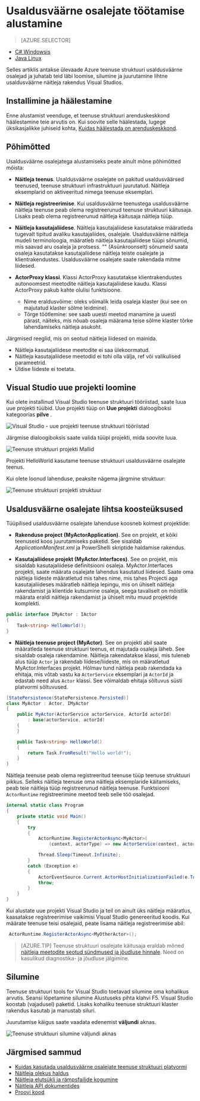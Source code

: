 <properties
   pageTitle="Alustamine teenuse struktuuri usaldusväärne osalejate | Microsoft Azure'i"
   description="Selles õpetuses juhendab teid juhiseid loomise, silumine ja juurutamine teenuse struktuuri usaldusväärne osalejate abil lihtsa näitleja põhises teenuses."
   services="service-fabric"
   documentationCenter=".net"
   authors="vturecek"
   manager="timlt"
   editor=""/>

<tags
   ms.service="service-fabric"
   ms.devlang="dotnet"
   ms.topic="article"
   ms.tgt_pltfrm="NA"
   ms.workload="NA"
   ms.date="09/25/2016"
   ms.author="vturecek"/>

# <a name="getting-started-with-reliable-actors"></a>Usaldusväärne osalejate töötamise alustamine

> [AZURE.SELECTOR]
- [C# Windowsis](service-fabric-reliable-actors-get-started.md)
- [Java Linux](service-fabric-reliable-actors-get-started-java.md)

Selles artiklis antakse ülevaade Azure teenuse struktuuri usaldusväärne osalejad ja juhatab teid läbi loomise, silumine ja juurutamine lihtne usaldusväärne näitleja rakendus Visual Studios.

## <a name="installation-and-setup"></a>Installimine ja häälestamine
Enne alustamist veenduge, et teenuse struktuuri arenduskeskkond häälestamine teie arvutis on.
Kui soovite selle häälestada, lugege üksikasjalikke juhiseid kohta, [Kuidas häälestada on arenduskeskkond](service-fabric-get-started.md).

## <a name="basic-concepts"></a>Põhimõtted
Usaldusväärne osalejatega alustamiseks peate ainult mõne põhimõtted mõista:

 * **Näitleja teenus**. Usaldusväärne osalejate on pakitud usaldusväärsed teenused, teenuse struktuuri infrastruktuuri juurutatud. Näitleja eksemplarid on aktiveeritud nimega teenuse eksemplari.
 
 * **Näitleja registreerimise**. Kui usaldusväärne teenustega usaldusväärne näitleja teenuse peab olema registreerunud teenuse struktuuri käitusaja. Lisaks peab olema registreerunud näitleja käitusaja näitleja tüüp.
 
 * **Näitleja kasutajaliidese**. Näitleja kasutajaliidese kasutatakse määratleda tugevalt tipitud avaliku kasutajaliides, osalejale. Usaldusväärne näitleja mudeli terminoloogia, määratleb näitleja kasutajaliidese tüüpi sõnumid, mis saavad aru osaleja ja protsess. "" (Asünkroonselt) sõnumeid saata osaleja kasutatakse kasutajaliidese näitleja teiste osalejate ja klientrakendustes. Usaldusväärne osalejate saate rakendada mitme liidesed.
 
 * **ActorProxy klassi**. Klassi ActorProxy kasutatakse klientrakendustes autonoomsest meetodite näitleja kasutajaliidese kaudu. Klassi ActorProxy pakub kahte olulisi funktsioone.
    * Nime eraldusvõime: oleks võimalik leida osaleja klaster (kui see on majutatud klaster sõlme leidmine).
    * Tõrge töötlemine: see saab uuesti meetod manamine ja uuesti pärast, näiteks, mis nõuab osaleja määrama teise sõlme klaster tõrke lahendamiseks näitleja asukoht.

Järgmised reeglid, mis on seotud näitleja liidesed on mainida.

- Näitleja kasutajaliidese meetodite ei saa ülekoormatud.
- Näitleja kasutajaliidese meetodid ei tohi olla välja, ref või valikulised parameetrid.
- Üldise liideste ei toetata.

## <a name="create-a-new-project-in-visual-studio"></a>Visual Studio uue projekti loomine
Kui olete installinud Visual Studio teenuse struktuuri tööriistad, saate luua uue projekti tüübid. Uue projekti tüüp on **Uue projekti** dialoogiboksi kategoorias **pilve** .


![Visual Studio - uue projekti teenuse struktuuri tööriistad][1]

Järgmise dialoogiboksis saate valida tüüpi projekti, mida soovite luua.

![Teenuse struktuuri projekti Mallid][5]

Projekti HelloWorld kasutame teenuse struktuuri usaldusväärne osalejate teenus.

Kui olete loonud lahenduse, peaksite nägema järgmine struktuur:

![Teenuse struktuuri projekti struktuur][2]

## <a name="reliable-actors-basic-building-blocks"></a>Usaldusväärne osalejate lihtsa koosteüksused

Tüüpilised usaldusväärne osalejate lahenduse koosneb kolmest projektide:

* **Rakenduse project (MyActorApplication)**. See on projekt, et kõiki teenuseid koos juurutamiseks paketid. See sisaldab *ApplicationManifest.xml* ja PowerShelli skriptide haldamise rakendus.

* **Kasutajaliidese projekt (MyActor.Interfaces)**. See on projekt, mis sisaldab kasutajaliidese definitsiooni osaleja. MyActor.Interfaces projekti, saate määrata osalejate lahendus kasutatud liidesed. Saate oma näitleja liideste määratletud mis tahes nime, mis tahes Projecti aga kasutajaliideses määratleb näitleja lepingu, mis on ühiselt näitleja rakendamist ja klientide kutsumine osaleja, seega tavaliselt on mõistlik määrata eraldi näitleja rakendamist ja ühiselt mitu muud projektide komplekti.

```csharp
public interface IMyActor : IActor
{
    Task<string> HelloWorld();
}
```

* **Näitleja teenuse project (MyActor)**. See on projekti abil saate määratleda teenuse struktuuri teenus, et majutada osaleja läheb. See sisaldab osaleja rakendamine. Näitleja rakendatakse klassi, mis tuleneb alus tüüp `Actor` ja rakendab liidese/liideste, mis on määratletud MyActor.Interfaces projekt. Hõlmav tund näitleja peab rakendada ka ehitaja, mis võtab vastu ka `ActorService` eksemplari ja `ActorId` ja edastab need alus `Actor` klassi. See võimaldab ehitaja sõltuvus süsti platvormi sõltuvused.

```csharp
[StatePersistence(StatePersistence.Persisted)]
class MyActor : Actor, IMyActor
{
    public MyActor(ActorService actorService, ActorId actorId)
        : base(actorService, actorId)
    {
    }

    public Task<string> HelloWorld()
    {
        return Task.FromResult("Hello world!");
    }
}
```

Näitleja teenuse peab olema registreeritud teenuse tüüp teenuse struktuuri pikkus. Selleks näitleja teenuse oma näitleja eksemplaride käitamiseks, peab teie näitleja tüüp registreerunud näitleja teenuse. Funktsiooni `ActorRuntime` registreerimine meetod teeb selle töö osalejad.

```csharp
internal static class Program
{
    private static void Main()
    {
        try
        {
            ActorRuntime.RegisterActorAsync<MyActor>(
                (context, actorType) => new ActorService(context, actorType, () => new MyActor())).GetAwaiter().GetResult();

            Thread.Sleep(Timeout.Infinite);
        }
        catch (Exception e)
        {
            ActorEventSource.Current.ActorHostInitializationFailed(e.ToString());
            throw;
        }
    }
}

```

Kui alustate uue projekti Visual Studio ja teil on ainult üks näitleja määratlus, kaasatakse registreerimise vaikimisi Visual Studio genereeritud koodis. Kui määrate teenuse teisi osalejaid, peate lisama näitleja registreerimise abil:

```csharp
 ActorRuntime.RegisterActorAsync<MyOtherActor>();

```

> [AZURE.TIP] Teenuse struktuuri osalejate käitusaja eraldab mõned [näitleja meetodite seotud sündmused ja jõudluse hinnale](service-fabric-reliable-actors-diagnostics.md#actor-method-events-and-performance-counters). Need on kasulikud diagnostika- ja jõudluse jälgimine.


## <a name="debugging"></a>Silumine

Teenuse struktuuri tools for Visual Studio toetavad silumine oma kohalikus arvutis. Seansi lõpetamine silumine Alustuseks pihta klahvi F5. Visual Studio koostab (vajadusel) paketid. Lisaks kohaliku teenuse struktuuri klaster rakendus kasutab ja manustab siluri.

Juurutamise käigus saate vaadata edenemist **väljundi** aknas.

![Teenuse struktuuri silumine väljundi aknas][3]


## <a name="next-steps"></a>Järgmised sammud
 - [Kuidas kasutada usaldusväärne osalejate teenuse struktuuri platvormi](service-fabric-reliable-actors-platform.md)
 - [Näitleja olekus haldus](service-fabric-reliable-actors-state-management.md)
 - [Näitleja elutsükli ja rämpsfailide kogumine](service-fabric-reliable-actors-lifecycle.md)
 - [Näitleja API dokumentides](https://msdn.microsoft.com/library/azure/dn971626.aspx)
 - [Proovi kood](https://github.com/Azure/servicefabric-samples)


<!--Image references-->
[1]: ./media/service-fabric-reliable-actors-get-started/reliable-actors-newproject.PNG
[2]: ./media/service-fabric-reliable-actors-get-started/reliable-actors-projectstructure.PNG
[3]: ./media/service-fabric-reliable-actors-get-started/debugging-output.PNG
[4]: ./media/service-fabric-reliable-actors-get-started/vs-context-menu.png
[5]: ./media/service-fabric-reliable-actors-get-started/reliable-actors-newproject1.PNG
